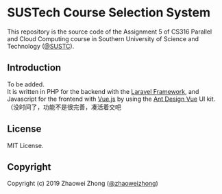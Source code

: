# SUSTech Course Selection System
This repository is the source code of the Assignment 5 of CS316 Parallel and Cloud Computing course in Southern University of Science and Technology ([@SUSTC](https://github.com/SUSTC)).

## Introduction
To be added.</br>
It is written in PHP for the backend with the [Laravel Framework](https://github.com/laravel/laravel), and Javascript for the frontend with [Vue.js](https://github.com/vuejs/vue) by using the [Ant Design Vue](https://github.com/vueComponent/ant-design-vue) UI kit.
（没时间了，功能不是很完善，凑活着交吧

## License
MIT License.

## Copyright
Copyright (c) 2019 Zhaowei Zhong ([@zhaoweizhong](https://github.com/zhaoweizhong))
